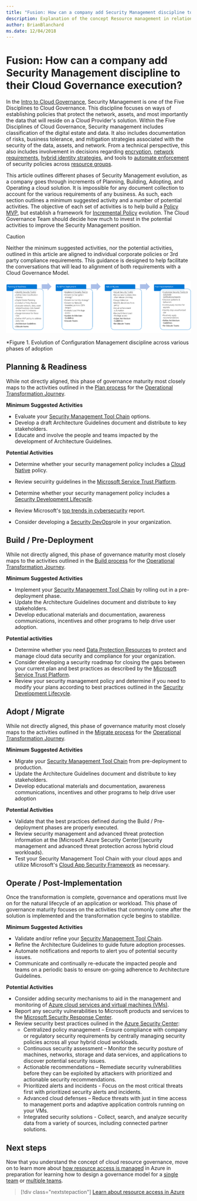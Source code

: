 ```yaml
---
title: "Fusion: How can a company add Security Management discipline to their Cloud Governance execution?"
description: Explanation of the concept Resource management in relation to cloud governance
author: BrianBlanchard
ms.date: 12/04/2018
---
```


# Fusion: How can a company add Security Management discipline to their Cloud Governance execution?

In the [Intro to Cloud Governance](../overview.md), Security Management is one of the Five Disciplines to Cloud Governance. This discipline focuses on ways of establishing policies that protect the network, assets, and most importantly the data that will reside on a Cloud Provider's solution. Within the Five Disciplines of Cloud Governance, Security management includes classification of the digital estate and data. It also includes documentation of risks, business tolerance, and mitigation strategies associated with the security of the data, assets, and network. From a technical perspective, this also includes involvement in decisions regarding [encryption](../../infrastructure/encryption/overview.md), [network requirements](../../infrastructure/software-defined-networks/overview.md), [hybrid identity strategies](../../infrastructure/identity/overview.md), and tools to [automate enforcement](../../infrastructure/policy-enforcement/overview.md) of security policies across [resource groups](../../infrastructure/resource-grouping/overview.md).

This article outlines different phases of Security Management evolution, as a company goes through increments of Planning, Building, Adopting, and Operating a cloud solution. It is impossible for any document collection to account for the various requirements of any business. As such, each section outlines a minimum suggested activity and a number of potential activities. The objective of each set of activities is to help build a [Policy MVP](../policy-compliance/overview.md), but establish a framework for [Incremental Policy](../policy-compliance/overview.md) evolution. The Cloud Governance Team should decide how much to invest in the potential activities to improve the Security Management position.

> [!CAUTION]
> Neither the minimum suggested activities, nor the potential activities, outlined in this article are aligned to individual corporate policies or 3rd party compliance requirements. This guidance is designed to help facilitate the conversations that will lead to alignment of both requirements with a Cloud Governance Model.

![Evolution of the Configuration Management Discipline across various phases of adoption](../../_images/governance-discipline-security-management.png)

*Figure 1. Evolution of Configuration Management discipline across various phases of adoption

## Planning & Readiness

While not directly aligned, this phase of governance maturity most closely maps to the activities outlined in the [Plan process](../../transformation-journeys/operational-transformation/plan.md) for the [Operational Transformation Journey](../../transformation-journeys/operational-transformation/overview.md).

**Minimum Suggested Activities**

* Evaluate your [Security Management Tool Chain](toolchain.md) options.
* Develop a draft Architecture Guidelines document and distribute to key stakeholders.
* Educate and involve the people and teams impacted by the development of Architecture Guidelines.

**Potential Activities**
* Determine whether your security management policy includes a [Cloud Native](cloud-native-policy.md) policy.
* Review secuirity guidelines in the [Microsoft Service Trust Platform](https://www.microsoft.com/en-us/trustcenter/stp/default.aspx).
* Determine whether your security management policy includes a [Security Development Lifecycle](https://www.microsoft.com/en-us/securityengineering/sdl/). 
* Review Microsoft's [top trends in cybersecurity](https://www.microsoft.com/en-us/security/operations/security-intelligence-report) report.

* Consider developing a [Security DevOps](https://www.microsoft.com/en-us/securityengineering/devsecops)role in your organization.

## Build / Pre-Deployment

While not directly aligned, this phase of governance maturity most closely maps to the activities outlined in the [Build process](../../transformation-journeys/operational-transformation/build.md) for the [Operational Transformation Journey](../../transformation-journeys/operational-transformation/overview.md).

**Minimum Suggested Activities**

* Implement your [Security Management Tool Chain](toolchain.md) by rolling out in a pre-deployment phase.
* Update the Architecture Guidelines document and distribute to key stakeholders.
* Develop educational materials and documentation, awareness communications, incentives and other programs to help drive user adoption.

**Potential activities**
* Determine whether you need [Data Protection Resources](https://servicetrust.microsoft.com/ViewPage/TrustDocuments) to protect and manage cloud data security and compliance for your organization.
* Consider developing a security roadmap for closing the gaps between your current plan and best practices as described by the [Microsoft Service Trust Platform](https://www.microsoft.com/en-us/trustcenter/stp/default.aspx). 
* Review your security management policy and determine if you need to modify your plans according to best practices outlined in the [Security Development Lifecycle](https://www.microsoft.com/en-us/securityengineering/sdl/).

## Adopt / Migrate

While not directly aligned, this phase of governance maturity most closely maps to the activities outlined in the [Migrate process](../../transformation-journeys/operational-transformation/migrate.md) for the [Operational Transformation Journey](../../transformation-journeys/operational-transformation/overview.md).

**Minimum Suggested Activities**

* Migrate your [Security Management Tool Chain](toolchain.md) from pre-deployment to production.
* Update the Architecture Guidelines document and distribute to key stakeholders.
* Develop educational materials and documentation, awareness communications, incentives and other programs to help drive user adoption

**Potential Activities**
* Validate that the best practices defined during the Build / Pre-deployment phases are properly executed. 
* Review security management and advanced threat protection information at the [Microsoft Azure Security Center](security management and advanced threat protection across hybrid cloud workloads).
* Test your Security Management Tool Chain with your cloud apps and utilize Microsoft's [Cloud App Security Framework](https://docs.microsoft.com/en-us/cloud-app-security/what-is-cloud-app-security) as necessary.

## Operate / Post-Implementation

Once the transformation is complete, governance and operations must live on for the natural lifecycle of an  application or workload. This phase of governance maturity focuses on the activities that commonly come after the solution is implemented and the transformation cycle begins to stabilize.

**Minimum Suggested Activities**

* Validate and/or refine your [Security Management Tool Chain](toolchain.md).
* Refine the Architecture Guidelines to guide future adoption processes.
* Automate notifications and reports to alert you of potential security issues.
* Communicate and continually re-educate the impacted people and teams on a periodic basis to ensure on-going adherence to Architecture Guidelines.

**Potential Activities**

* Consider adding security mechanisms to aid in the management and monitoring of [Azure cloud services and virtual machines (VMs)](https://docs.microsoft.com/en-us/azure/security/security-management-and-monitoring-overview).
* Report any security vulnerabilities to Microsoft products and services to the [Microsoft Security Response Center](https://www.microsoft.com/en-us/msrc).
* Review security best practices oulined in the [Azure Security Center](https://docs.microsoft.com/en-us/azure/security-center/security-center-intro?toc=/azure/security/toc.json&bc=/azure/security/breadcrumb/toc.json):
  * Centralized policy management – Ensure compliance with company or regulatory security requirements by centrally managing security policies across all your hybrid cloud workloads.
  * Continuous security assessment – Monitor the security posture of machines, networks, storage and data services, and applications to discover potential security issues.
  * Actionable recommendations – Remediate security vulnerabilities before they can be exploited by attackers with prioritized and actionable security recommendations.
  * Prioritized alerts and incidents - Focus on the most critical threats first with prioritized security alerts and incidents.
  * Advanced cloud defenses – Reduce threats with just in time access to management ports and adaptive application controls running on your VMs.
  * Integrated security solutions - Collect, search, and analyze security data from a variety of sources, including connected partner solutions.
  
## Next steps

Now that you understand the concept of cloud resource governance, move on to learn more about [how resource access is managed](../resource-management/azure-resource-access.md) in Azure in preparation for learning how to design a governance model for a [single team](../resource-management/governance-single-team.md) or [multiple teams](../resource-management/governance-multiple-teams.md).

> [!div class="nextstepaction"]
> [Learn about resource access in Azure](azure-resource-access.md)
